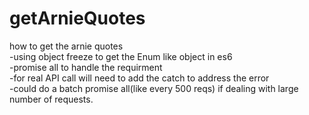 # getArnieQuotes
how to get the arnie quotes<br />
-using object freeze to get the Enum like object in es6 <br />
-promise all to handle the requirment <br />
-for real API call will need to add the catch to address the error<br />
-could do a batch promise all(like every 500 reqs) if dealing with large number of requests.
